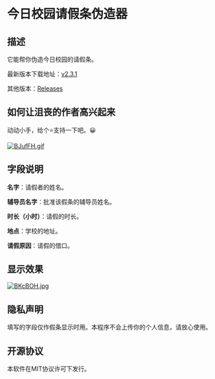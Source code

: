 # 今日校园请假条伪造器

## 描述

它能帮你伪造今日校园的请假条。 

最新版本下载地址：[v2.3.1](https://github.com/bit-chorus/permissionforge/releases/download/v2.3.1/permission-forge-v2.3.1.apk)

其他版本：[Releases](https://github.com/bit-chorus/permissionforge/releases)

## 如何让沮丧的作者高兴起来

动动小手，给个⭐支持一下吧。😀

[![BJufFH.gif](https://s1.ax1x.com/2020/10/29/BJufFH.gif)](https://imgchr.com/i/BJufFH)

## 字段说明

**名字**：请假者的姓名。

**辅导员名字**：批准该假条的辅导员姓名。

**时长（小时）**：请假的时长。

**地点**：学校的地址。

**请假原因**：请假的借口。

## 显示效果

[![BKcBOH.jpg](https://s1.ax1x.com/2020/10/26/BKcBOH.jpg)](https://imgchr.com/i/BKcBOH)

## 隐私声明

填写的字段仅作假条显示时用。本程序不会上传你的个人信息，请放心使用。

## 开源协议

本软件在MIT协议许可下发行。

